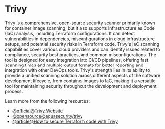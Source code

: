 # Trivy

Trivy is a comprehensive, open-source security scanner primarily known for container image scanning, but it also supports Infrastructure as Code (IaC) analysis, including Terraform configurations. It can detect vulnerabilities in dependencies, misconfigurations in cloud infrastructure setups, and potential security risks in Terraform code. Trivy's IaC scanning capabilities cover various cloud providers and can identify issues related to compliance, security best practices, and common misconfigurations. The tool is designed for easy integration into CI/CD pipelines, offering fast scanning times and multiple output formats for better reporting and integration with other DevOps tools. Trivy's strength lies in its ability to provide a unified scanning solution across different aspects of the software development lifecycle, from container images to IaC, making it a versatile tool for maintaining security throughout the development and deployment process.

Learn more from the following resources:

- [@official@Trivy Website](https://trivy.dev/)
- [@opensource@aquasecurity/trivy](https://github.com/aquasecurity/trivy)
- [@article@How to secure Terraform code with Trivy](https://verifa.io/blog/how-to-secure-terraform-trivy/)